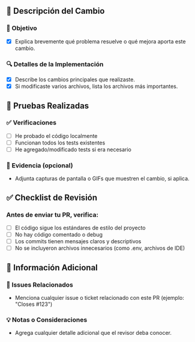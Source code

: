 ## 📝 Descripción del Cambio

### 🎯 Objetivo
- [x] Explica brevemente qué problema resuelve o qué mejora aporta este cambio.

### 🔍 Detalles de la Implementación
- [x] Describe los cambios principales que realizaste.
- [x] Si modificaste varios archivos, lista los archivos más importantes.

## 🧪 Pruebas Realizadas

### ✅ Verificaciones
- [ ] He probado el código localmente
- [ ] Funcionan todos los tests existentes
- [ ] He agregado/modificado tests si era necesario

### 📸 Evidencia (opcional)
- Adjunta capturas de pantalla o GIFs que muestren el cambio, si aplica.

## ✅ Checklist de Revisión

### Antes de enviar tu PR, verifica:
- [ ] El código sigue los estándares de estilo del proyecto
- [ ] No hay código comentado o debug
- [ ] Los commits tienen mensajes claros y descriptivos
- [ ] No se incluyeron archivos innecesarios (como .env, archivos de IDE)

## 📌 Información Adicional

### 🔗 Issues Relacionados
- Menciona cualquier issue o ticket relacionado con este PR (ejemplo: "Closes #123")

### 💡 Notas o Consideraciones
- Agrega cualquier detalle adicional que el revisor deba conocer.

